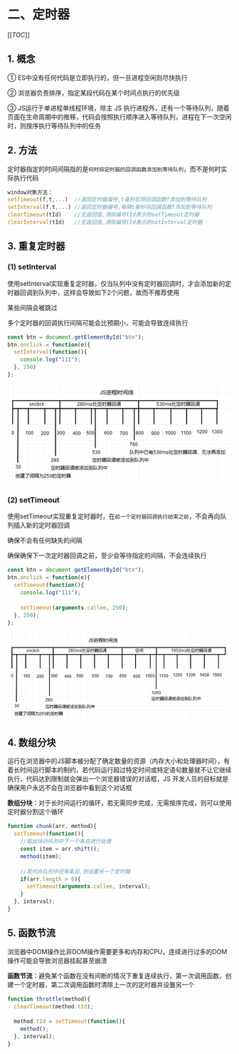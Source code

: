 # 二、定时器

[[_TOC_]]

## 1. 概念

① ES中没有任何代码是立即执行的，但一旦进程空闲则尽快执行

② 浏览器负责排序，指定某段代码在某个时间点执行的优先级

③ JS运行于单进程单线程环境，除主 JS 执行进程外，还有一个等待队列，随着页面在生命周期中的推移，代码会按照执行顺序进入等待队列，进程在下一次空闲时，则按序执行等待队列中的任务

## 2. 方法

定时器指定的时间间隔指的是`何时将定时器的回调函数添加到等待队列`，而不是何时实际执行代码

```javascript
window对象方法：
setTimeout(f,t,...)  //返回定时器编号,t毫秒后将回调函数f添加到等待队列
setInterval(f,t,...) //返回定时器编号,每隔t毫秒将回调函数f添加到等待队列
clearTimeout(tId)    //无返回值,清除编号tId表示的setTimeout定时器
clearInterval(tId)   //无返回值,清除编号tId表示的setInterval定时器
```

## 3. 重复定时器

### (1) setInterval

使用setInterval实现重复定时器，仅当队列中没有定时器回调时，才会添加新的定时器回调到队列中，这样会导致如下2个问题，故而不推荐使用

某些间隔会被跳过

多个定时器的回调执行间隔可能会比预期小，可能会导致连续执行

```javascript
const btn = document.getElementById("btn");
btn.onclick = function(e){
  setInterval(function(){
    console.log("111");
  }, 250)
};
```

![setInterval](../../../images/JS/函数/setInterval.png)

### (2) setTimeout

使用setTimeout实现重复定时器时，在`前一个定时器回调执行结束之前`，不会再向队列插入新的定时器回调

确保不会有任何缺失的间隔

确保确保下一次定时器回调之前，至少会等待指定的间隔，不会连续执行

```javascript
const btn = document.getElementById("btn");
btn.onclick = function(e){
  setTimeout(function(){
    console.log("111");

    setTimeout(arguments.callee, 250);
  }, 250);
};
```

![setTimeout](../../../images/JS/函数/setTimeout.png)

## 4. 数组分块

运行在浏览器中的JS脚本被分配了确定数量的资源（内存大小和处理器时间），有着长时间运行脚本的制约，若代码运行超过特定时间或特定语句数量就不让它继续执行，代码达到限制就会弹出一个浏览器错误的对话框，JS 开发人员的目标就是确保用户永远不会在浏览器中看到这个对话框

**数组分块**：对于长时间运行的循环，若无需同步完成，无需按序完成，则可以使用定时器分割这个循环

```javascript
function chunk(arr, method){
  setTimeout(function(){
    //取出待办队列中下一个条目进行处理
    const item = arr.shift();
    method(item);

    //若代办队列中还有条目,则设置另一个定时器
    if(arr.length > 0){
      setTimeout(arguments.callee, interval);
    }
  }, interval);
}
```

## 5. 函数节流

浏览器中DOM操作比非DOM操作需要更多和内存和CPU，连续进行过多的DOM操作可能会导致浏览器挂起甚至崩溃

**函数节流**：避免某个函数在没有间断的情况下重复连续执行，第一次调用函数，创建一个定时器，第二次调用函数时清除上一次的定时器并设置另一个

```javascript
function throttle(method){
  clearTimeout(method.tId);

  method.tId = setTimeout(function(){
    method();
  }, interval);
}
```
